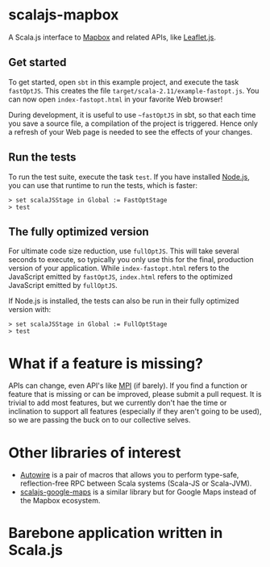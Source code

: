 # scalajs-mapbox
A Scala.js interface to [Mapbox](https://github.com/mapbox) and related APIs, like [Leaflet.js](https://github.com/Leaflet/Leaflet).

## Get started

To get started, open `sbt` in this example project, and execute the task
`fastOptJS`. This creates the file `target/scala-2.11/example-fastopt.js`.
You can now open `index-fastopt.html` in your favorite Web browser!

During development, it is useful to use `~fastOptJS` in sbt, so that each
time you save a source file, a compilation of the project is triggered.
Hence only a refresh of your Web page is needed to see the effects of your
changes.

## Run the tests

To run the test suite, execute the task `test`. If you have installed
[Node.js](http://nodejs.org/), you can use that runtime to run the tests,
which is faster:

    > set scalaJSStage in Global := FastOptStage
    > test

## The fully optimized version

For ultimate code size reduction, use `fullOptJS`. This will take several
seconds to execute, so typically you only use this for the final, production
version of your application. While `index-fastopt.html` refers to the
JavaScript emitted by `fastOptJS`, `index.html` refers to the optimized
JavaScript emitted by `fullOptJS`.

If Node.js is installed, the tests can also be run in their fully optimized
version with:

    > set scalaJSStage in Global := FullOptStage
    > test

# What if a feature is missing?

APIs can change, even API's like [MPI](https://en.wikipedia.org/wiki/Message_Passing_Interface) (if barely). If you find a function or feature that is missing or can be improved, please submit a pull request. It is trivial to add most features, but we currently don't hae the time or inclination to support all features (especially if they aren't going to be used), so we are passing the buck on to our collective selves.

# Other libraries of interest

* [Autowire](https://github.com/lihaoyi/autowire) is a pair of macros that allows you to perform type-safe, reflection-free RPC between Scala systems (Scala-JS or Scala-JVM).
* [scalajs-google-maps](https://github.com/coreyauger/scalajs-google-maps) is a similar library but for Google Maps instead of the Mapbox ecosystem.
# Barebone application written in Scala.js


